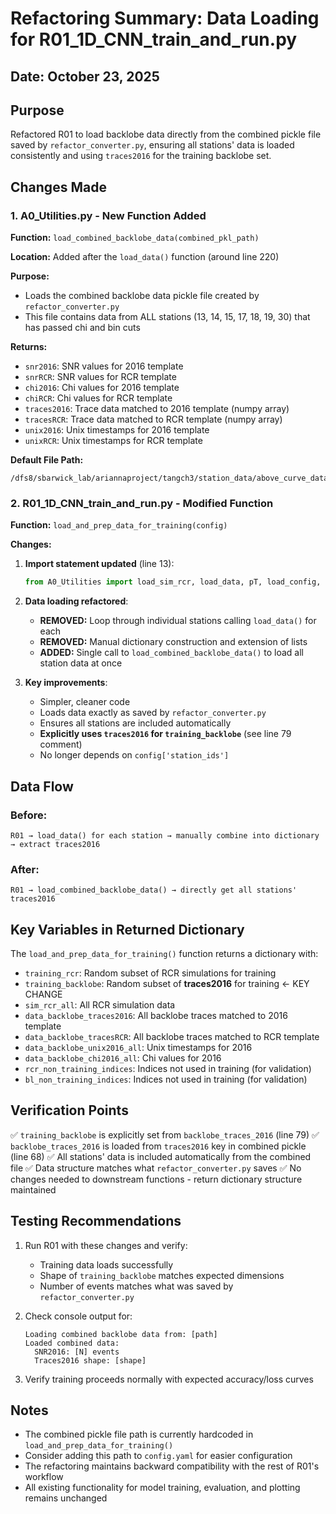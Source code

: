 # Refactoring Summary: Data Loading for R01_1D_CNN_train_and_run.py

## Date: October 23, 2025

## Purpose
Refactored R01 to load backlobe data directly from the combined pickle file saved by `refactor_converter.py`, ensuring all stations' data is loaded consistently and using `traces2016` for the training backlobe set.

## Changes Made

### 1. A0_Utilities.py - New Function Added

**Function:** `load_combined_backlobe_data(combined_pkl_path)`

**Location:** Added after the `load_data()` function (around line 220)

**Purpose:** 
- Loads the combined backlobe data pickle file created by `refactor_converter.py`
- This file contains data from ALL stations (13, 14, 15, 17, 18, 19, 30) that has passed chi and bin cuts

**Returns:**
- `snr2016`: SNR values for 2016 template
- `snrRCR`: SNR values for RCR template  
- `chi2016`: Chi values for 2016 template
- `chiRCR`: Chi values for RCR template
- `traces2016`: Trace data matched to 2016 template (numpy array)
- `tracesRCR`: Trace data matched to RCR template (numpy array)
- `unix2016`: Unix timestamps for 2016 template
- `unixRCR`: Unix timestamps for RCR template

**Default File Path:**
```
/dfs8/sbarwick_lab/ariannaproject/tangch3/station_data/above_curve_data/5000evt_10.17.25/above_curve_combined.pkl
```

### 2. R01_1D_CNN_train_and_run.py - Modified Function

**Function:** `load_and_prep_data_for_training(config)`

**Changes:**
1. **Import statement updated** (line 13):
   ```python
   from A0_Utilities import load_sim_rcr, load_data, pT, load_config, load_combined_backlobe_data
   ```

2. **Data loading refactored**:
   - **REMOVED:** Loop through individual stations calling `load_data()` for each
   - **REMOVED:** Manual dictionary construction and extension of lists
   - **ADDED:** Single call to `load_combined_backlobe_data()` to load all station data at once

3. **Key improvements**:
   - Simpler, cleaner code
   - Loads data exactly as saved by `refactor_converter.py`
   - Ensures all stations are included automatically
   - **Explicitly uses `traces2016` for `training_backlobe`** (see line 79 comment)
   - No longer depends on `config['station_ids']`

## Data Flow

### Before:
```
R01 → load_data() for each station → manually combine into dictionary → extract traces2016
```

### After:
```
R01 → load_combined_backlobe_data() → directly get all stations' traces2016
```

## Key Variables in Returned Dictionary

The `load_and_prep_data_for_training()` function returns a dictionary with:

- `training_rcr`: Random subset of RCR simulations for training
- `training_backlobe`: Random subset of **traces2016** for training ← KEY CHANGE
- `sim_rcr_all`: All RCR simulation data
- `data_backlobe_traces2016`: All backlobe traces matched to 2016 template
- `data_backlobe_tracesRCR`: All backlobe traces matched to RCR template
- `data_backlobe_unix2016_all`: Unix timestamps for 2016
- `data_backlobe_chi2016_all`: Chi values for 2016
- `rcr_non_training_indices`: Indices not used in training (for validation)
- `bl_non_training_indices`: Indices not used in training (for validation)

## Verification Points

✅ `training_backlobe` is explicitly set from `backlobe_traces_2016` (line 79)
✅ `backlobe_traces_2016` is loaded from `traces2016` key in combined pickle (line 68)
✅ All stations' data is included automatically from the combined file
✅ Data structure matches what `refactor_converter.py` saves
✅ No changes needed to downstream functions - return dictionary structure maintained

## Testing Recommendations

1. Run R01 with these changes and verify:
   - Training data loads successfully
   - Shape of `training_backlobe` matches expected dimensions
   - Number of events matches what was saved by `refactor_converter.py`
   
2. Check console output for:
   ```
   Loading combined backlobe data from: [path]
   Loaded combined data:
     SNR2016: [N] events
     Traces2016 shape: [shape]
   ```

3. Verify training proceeds normally with expected accuracy/loss curves

## Notes

- The combined pickle file path is currently hardcoded in `load_and_prep_data_for_training()`
- Consider adding this path to `config.yaml` for easier configuration
- The refactoring maintains backward compatibility with the rest of R01's workflow
- All existing functionality for model training, evaluation, and plotting remains unchanged
